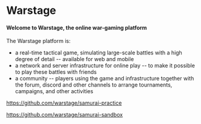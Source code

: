 # Warstage

#### Welcome to Warstage, the online war-gaming platform

The Warstage platform is:

- a real-time tactical game, simulating large-scale battles with a high degree of detail -- available for web and mobile
- a network and server infrastructure for online play -- to make it possible to play these battles with friends
- a community -- players using the game and infrastructure together with the forum, discord and other channels to arrange tournaments, campaigns, and other activities


https://github.com/warstage/samurai-practice

https://github.com/warstage/samurai-sandbox
